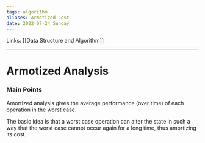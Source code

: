```yaml
---
tags: algorithm
aliases: Armotized Cost
date: 2022-07-24 Sunday
---
```

Links: [[Data Structure and Algorithm]]
- - -
# Armotized Analysis
### Main Points
Amortized analysis gives the average performance (over time) of each operation in the worst case. 

The basic idea is that a worst case operation can alter the state in such a way that the worst case cannot occur again for a long time, thus amortizing its cost.

